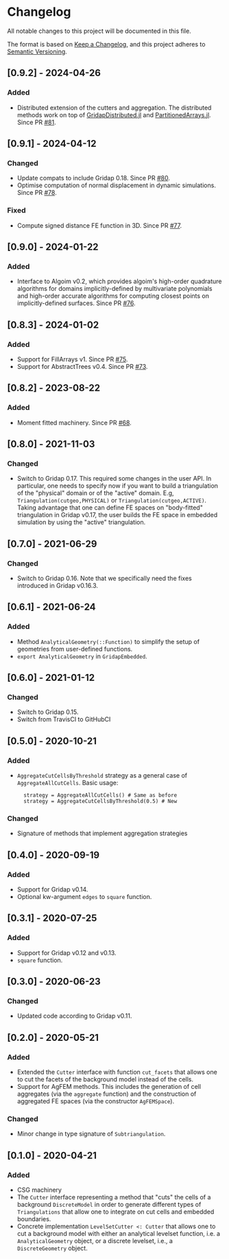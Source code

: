 # Changelog
All notable changes to this project will be documented in this file.

The format is based on [Keep a Changelog](https://keepachangelog.com/en/1.0.0/),
and this project adheres to [Semantic Versioning](https://semver.org/spec/v2.0.0.html).

## [0.9.2] - 2024-04-26

### Added
- Distributed extension of the cutters and aggregation. The distributed methods work on top of [GridapDistributed.jl](https://github.com/gridap/GridapDistributed.jl) and [PartitionedArrays.jl](https://github.com/fverdugo/PartitionedArrays.jl). Since PR [#81](https://github.com/gridap/GridapEmbedded.jl/pull/81).

## [0.9.1] - 2024-04-12

### Changed

- Update compats to include Gridap 0.18. Since PR [#80](https://github.com/gridap/GridapEmbedded.jl/pull/80).
- Optimise computation of normal displacement in dynamic simulations. Since PR [#78](https://github.com/gridap/GridapEmbedded.jl/pull/78).

### Fixed

- Compute signed distance FE function in 3D. Since PR [#77](https://github.com/gridap/GridapEmbedded.jl/pull/77).

## [0.9.0] - 2024-01-22

### Added
- Interface to Algoim v0.2, which provides algoim's high-order quadrature algorithms for domains implicitly-defined by multivariate polynomials and high-order accurate algorithms for computing closest points on implicitly-defined surfaces. Since PR [#76](https://github.com/gridap/GridapEmbedded.jl/pull/76).

## [0.8.3] - 2024-01-02

### Added
- Support for FillArrays v1. Since PR [#75](https://github.com/gridap/GridapEmbedded.jl/pull/75).
- Support for AbstractTrees v0.4. Since PR [#73](https://github.com/gridap/GridapEmbedded.jl/pull/73).

## [0.8.2] - 2023-08-22

### Added
- Moment fitted machinery. Since PR [#68](https://github.com/gridap/GridapEmbedded.jl/pull/68).

## [0.8.0] - 2021-11-03

### Changed

 - Switch to Gridap 0.17. This required some changes in the user API. In particular, one needs to specify now if you want to build a triangulation of the "physical" domain or of the "active" domain. E.g, `Triangulation(cutgeo,PHYSICAL)` or `Triangulation(cutgeo,ACTIVE)`. Taking advantage that one can define FE spaces on "body-fitted" triangulation in Gridap v0.17, the user builds the FE space in embedded simulation by using the "active" triangulation.

## [0.7.0] - 2021-06-29

### Changed

 - Switch to Gridap 0.16. Note that we specifically need the fixes introduced in Gridap v0.16.3.

## [0.6.1] - 2021-06-24

### Added
- Method `AnalyticalGeometry(::Function)` to simplify the setup of geometries from user-defined functions.
- `export AnalyticalGeometry` in `GridapEmbedded`.

## [0.6.0] - 2021-01-12

### Changed

 - Switch to Gridap 0.15.
 - Switch from TravisCI to GitHubCI

## [0.5.0] - 2020-10-21

### Added

 - `AggregateCutCellsByThreshold` strategy as a general case of `AggregateAllCutCells`. Basic usage:

   ```
     strategy = AggregateAllCutCells() # Same as before
     strategy = AggregateCutCellsByThreshold(0.5) # New
   ```

### Changed

 - Signature of methods that implement aggregation strategies

## [0.4.0] - 2020-09-19

### Added

 - Support for Gridap v0.14.
 - Optional kw-argument `edges` to `square` function.

## [0.3.1] - 2020-07-25

### Added

 - Support for Gridap v0.12 and v0.13.
 - `square` function.

## [0.3.0] - 2020-06-23

### Changed

 - Updated code according to Gridap v0.11.

## [0.2.0] - 2020-05-21

### Added

 - Extended the `Cutter` interface with function `cut_facets` that allows one to
 cut the facets of the background model instead of the cells.
 - Support for AgFEM methods. This includes the generation of cell aggregates
 (via the `aggregate` function) and the construction of aggregated FE spaces
 (via the constructor `AgFEMSpace`).

### Changed

 - Minor change in type signature of `Subtriangulation`.

## [0.1.0] - 2020-04-21

### Added

- CSG machinery
- The `Cutter` interface representing a method that "cuts" the
  cells of a background `DiscreteModel` in order to generate different types of
  `Triangulations` that allow one to integrate on cut cells and embedded boundaries.
- Concrete implementation `LevelSetCutter <: Cutter` that allows one to cut a background model
  with either an analytical levelset function, i.e. a `AnalyticalGeometry` object, or a discrete
  levelset, i.e., a `DiscreteGeometry` object.

